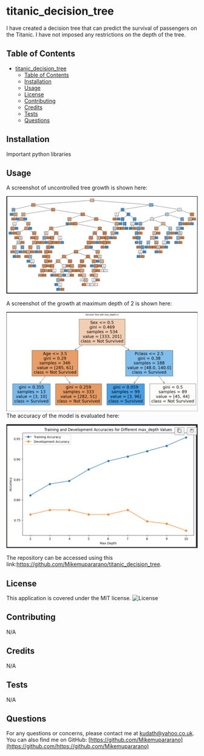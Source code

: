 # titanic_decision_tree
I have created a decision tree that can predict the survival of passengers on the Titanic. I have not imposed any restrictions on the depth of the tree.
## Table of Contents
- [titanic\_decision\_tree](#titanic_decision_tree)
  - [Table of Contents](#table-of-contents)
  - [Installation](#installation)
  - [Usage](#usage)
  - [License](#license)
  - [Contributing](#contributing)
  - [Credits](#credits)
  - [Tests](#tests)
  - [Questions](#questions)

## Installation
Important python libraries

## Usage

A screenshot of uncontrolled tree growth is shown here:

![A screenshot :](./assets/uncotrolled-tree-growth.png)

A screenshot of the growth at maximum depth of 2 is shown here:

![A screenshot :](./assets/decision-tree-with-max-growth-two.png)
The accuracy of the model is evaluated here:

![A screenshot :](./assets/training-and-accuracy.png)

The repository can be accessed using this link:https://github.com/Mikemupararano/titanic_decision_tree.

## License
This application is covered under the MIT license.
![License](https://img.shields.io/badge/license-MIT-blue.svg)
## Contributing
 N/A

## Credits
N/A
## Tests
N/A

## Questions
For any questions or concerns, please contact me at [kudath@yahoo.co.uk](mailto:kudath@yahoo.co.uk).
You can also find me on GitHub: [https://github.com/Mikemupararano](https://github.com/https://github.com/Mikemupararano)
